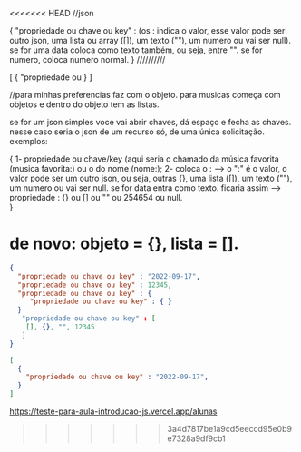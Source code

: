 <<<<<<< HEAD
//json

{
    "propriedade ou chave ou key" : (os : indica o valor, esse valor pode ser outro json, uma lista ou array ([]), um texto (""), um numero ou vai ser null). se for uma data coloca como texto também, ou seja, entre "". se for numero, coloca numero normal.
}
//////////

[
    {
        "propriedade ou
    }
]

//para minhas preferencias faz com o objeto.
para musicas começa com objetos e dentro do objeto tem as listas.

se for um json simples voce vai abrir chaves, dá espaço e fecha as chaves. nesse caso seria o json de um recurso só, de uma única solicitação.
exemplos:

{
    1- propriedade ou chave/key (aqui seria o chamado da música favorita (musica favorita:) ou o do nome (nome:);
    2- coloca o : --> o ":" é o valor, o valor pode ser um outro json, ou seja, outras {}, uma lista ([]), um texto (""), um numero ou vai ser null.
        se for data entra como texto.
        ficaria assim --> propriedade : {} ou [] ou "" ou 254654 ou null.        
}

de novo: objeto = {}, lista = [].
=======
```json
{
  "propriedade ou chave ou key" : "2022-09-17",
  "propriedade ou chave ou key" : 12345,
  "propriedade ou chave ou key" : {
     "propriedade ou chave ou key" : { }
  }
   "propriedade ou chave ou key" : [
    [], {}, "", 12345
   ]
}
```

```json
[
  {
    "propriedade ou chave ou key" : "2022-09-17",
  }
]
```

https://teste-para-aula-introducao-js.vercel.app/alunas
>>>>>>> 3a4d7817be1a9cd5eeccd95e0b9e7328a9df9cb1
